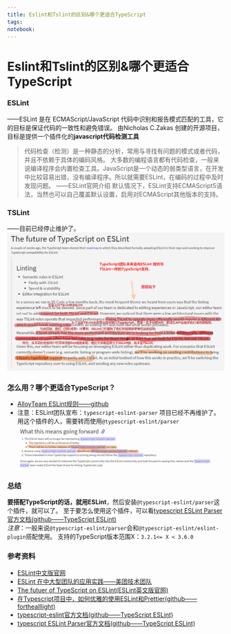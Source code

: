 ```yaml
---
title: Eslint和Tslint的区别&哪个更适合TypeScript
tags: 
notebook: 
---
```

# Eslint和Tslint的区别&哪个更适合TypeScript

### ESLint
——ESLint 是在 ECMAScript/JavaScript 代码中识别和报告模式匹配的工具，它的目标是保证代码的一致性和避免错误。
由Nicholas C.Zakas 创建的开源项目，目标是提供一个插件化的**javascript代码检测工具**
> 代码检查（检测）是一种静态的分析，常用与寻找有问题的模式或者代码，并且不依赖于具体的编码风格。
大多数的编程语言都有代码检查，一般来说编译程序会内置检查工具。JavaScript是一个动态的弱类型语言，在开发中比较容易出错，没有编译程序。所以就需要ESLint，在编码的过程中及时发现问题。
——ESLint官网介绍
默认情况下，ESLint支持ECMAScript5语法，当然也可以自己覆盖默认设置，启用对ECMAScript其他版本的支持。

### TSLint
——目前已经停止维护了。
![](https://raw.githubusercontent.com/heihuahe/myGallery/master/noteImage/20190817110553.png)
### 怎么用？哪个更适合TypeScript？
- [AlloyTeam ESLint规则——github](https://github.com/AlloyTeam/eslint-config-alloy)
- 注意：ESLint团队宣布：`typescript-eslint-parser` 项目已经不再维护了。用这个插件的人，需要转而使用`@typescript-eslint/parser`
![](https://raw.githubusercontent.com/heihuahe/myGallery/master/noteImage/20190817113527.png)    
### 总结
**要搭配TypeScript的话，就用ESLint**，然后安装`@typescript-eslint/parser`这个插件，就可以了。
至于要怎么使用这个插件，可以看[typescript ESLint Parser官方文档(github——TypeScript ESLint)](https://github.com/typescript-eslint/typescript-eslint/tree/master/packages/parser)    
*注意*：一般来说`@typescript-eslint/parser`会和`@typescript-eslint/eslint-plugin`搭配使用。
支持的TypeScript版本范围X：`3.2.1<= X < 3.6.0`
### 参考资料
- [ESLint中文版官网](https://cn.eslint.org)
- [ESLint 在中大型团队的应用实践——美团技术团队](https://tech.meituan.com/2019/08/01/eslint-application-practice-in-medium-and-large-teams.html)
- [The futuer of TypeScript on ESLint(ESLint英文版官网)](https://eslint.org/blog/2019/01/future-typescript-eslint#the-future-of-typescript-on-eslint)
- [在Typescript项目中，如何优雅的使用ESLint和Prettier(github——forthealllight)](https://github.com/forthealllight/blog/issues/45)
- [typescript-eslint官方文档(github——TypeScript ESLint)](https://github.com/typescript-eslint/typescript-eslint)
- [typescript ESLint Parser官方文档(github——TypeScript ESLint)](https://github.com/typescript-eslint/typescript-eslint/tree/master/packages/parser)